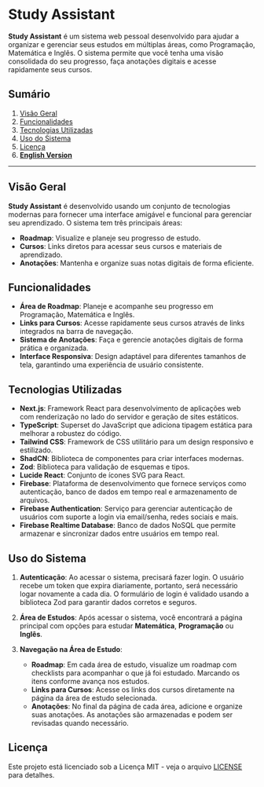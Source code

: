 # Study Assistant

**Study Assistant** é um sistema web pessoal desenvolvido para ajudar a organizar e gerenciar seus estudos em múltiplas áreas, como Programação, Matemática e Inglês. O sistema permite que você tenha uma visão consolidada do seu progresso, faça anotações digitais e acesse rapidamente seus cursos.

## Sumário

1. [Visão Geral](#visão-geral)
2. [Funcionalidades](#funcionalidades)
3. [Tecnologias Utilizadas](#tecnologias-utilizadas)
4. [Uso do Sistema](#uso-do-sistema)
5. [Licença](#licença)
6. **[English Version](README.en.md)**

---

## Visão Geral

**Study Assistant** é desenvolvido usando um conjunto de tecnologias modernas para fornecer uma interface amigável e funcional para gerenciar seu aprendizado. O sistema tem três principais áreas:

- **Roadmap**: Visualize e planeje seu progresso de estudo.
- **Cursos**: Links diretos para acessar seus cursos e materiais de aprendizado.
- **Anotações**: Mantenha e organize suas notas digitais de forma eficiente.

## Funcionalidades

- **Área de Roadmap**: Planeje e acompanhe seu progresso em Programação, Matemática e Inglês.
- **Links para Cursos**: Acesse rapidamente seus cursos através de links integrados na barra de navegação.
- **Sistema de Anotações**: Faça e gerencie anotações digitais de forma prática e organizada.
- **Interface Responsiva**: Design adaptável para diferentes tamanhos de tela, garantindo uma experiência de usuário consistente.

## Tecnologias Utilizadas

- **Next.js**: Framework React para desenvolvimento de aplicações web com renderização no lado do servidor e geração de sites estáticos.
- **TypeScript**: Superset do JavaScript que adiciona tipagem estática para melhorar a robustez do código.
- **Tailwind CSS**: Framework de CSS utilitário para um design responsivo e estilizado.
- **ShadCN**: Biblioteca de componentes para criar interfaces modernas.
- **Zod**: Biblioteca para validação de esquemas e tipos.
- **Lucide React**: Conjunto de ícones SVG para React.
- **Firebase**: Plataforma de desenvolvimento que fornece serviços como autenticação, banco de dados em tempo real e armazenamento de arquivos.
- **Firebase Authentication**: Serviço para gerenciar autenticação de usuários com suporte a login via email/senha, redes sociais e mais.
- **Firebase Realtime Database**: Banco de dados NoSQL que permite armazenar e sincronizar dados entre usuários em tempo real.

## Uso do Sistema

1. **Autenticação**: Ao acessar o sistema, precisará fazer login. O usuário recebe um token que expira diariamente, portanto, será necessário logar novamente a cada dia. O formulário de login é validado usando a biblioteca Zod para garantir dados corretos e seguros.

2. **Área de Estudos**: Após acessar o sistema, você encontrará a página principal com opções para estudar **Matemática**, **Programação** ou **Inglês**.

3. **Navegação na Área de Estudo**:
   - **Roadmap**: Em cada área de estudo, visualize um roadmap com checklists para acompanhar o que já foi estudado. Marcando os itens conforme avança nos estudos.
   - **Links para Cursos**: Acesse os links dos cursos diretamente na página da área de estudo selecionada.
   - **Anotações**: No final da página de cada área, adicione e organize suas anotações. As anotações são armazenadas e podem ser revisadas quando necessário.

## Licença

Este projeto está licenciado sob a Licença MIT - veja o arquivo [LICENSE](LICENSE) para detalhes.
